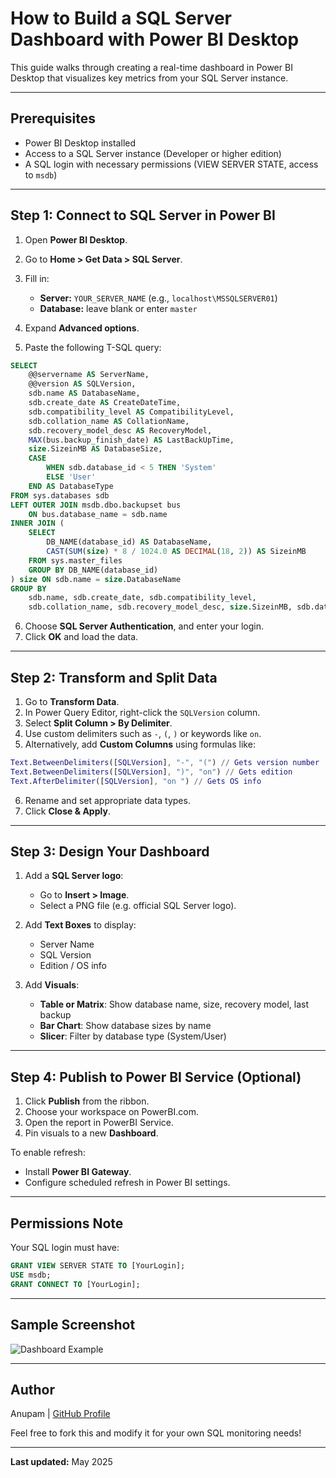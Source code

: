 # How to Build a SQL Server Dashboard with Power BI Desktop

This guide walks through creating a real-time dashboard in Power BI Desktop that visualizes key metrics from your SQL Server instance.

---

## Prerequisites

* Power BI Desktop installed
* Access to a SQL Server instance (Developer or higher edition)
* A SQL login with necessary permissions (VIEW SERVER STATE, access to `msdb`)

---

## Step 1: Connect to SQL Server in Power BI

1. Open **Power BI Desktop**.
2. Go to **Home > Get Data > SQL Server**.
3. Fill in:

   * **Server:** `YOUR_SERVER_NAME` (e.g., `localhost\MSSQLSERVER01`)
   * **Database:** leave blank or enter `master`
4. Expand **Advanced options**.
5. Paste the following T-SQL query:

```sql
SELECT
    @@servername AS ServerName,
    @@version AS SQLVersion,
    sdb.name AS DatabaseName,
    sdb.create_date AS CreateDateTime,
    sdb.compatibility_level AS CompatibilityLevel,
    sdb.collation_name AS CollationName,
    sdb.recovery_model_desc AS RecoveryModel,
    MAX(bus.backup_finish_date) AS LastBackUpTime,
    size.SizeinMB AS DatabaseSize,
    CASE
        WHEN sdb.database_id < 5 THEN 'System'
        ELSE 'User'
    END AS DatabaseType
FROM sys.databases sdb
LEFT OUTER JOIN msdb.dbo.backupset bus
    ON bus.database_name = sdb.name
INNER JOIN (
    SELECT
        DB_NAME(database_id) AS DatabaseName,
        CAST(SUM(size) * 8 / 1024.0 AS DECIMAL(18, 2)) AS SizeinMB
    FROM sys.master_files
    GROUP BY DB_NAME(database_id)
) size ON sdb.name = size.DatabaseName
GROUP BY
    sdb.name, sdb.create_date, sdb.compatibility_level,
    sdb.collation_name, sdb.recovery_model_desc, size.SizeinMB, sdb.database_id;
```

6. Choose **SQL Server Authentication**, and enter your login.
7. Click **OK** and load the data.

---

## Step 2: Transform and Split Data

1. Go to **Transform Data**.
2. In Power Query Editor, right-click the `SQLVersion` column.
3. Select **Split Column > By Delimiter**.
4. Use custom delimiters such as `-`, `(`, `)` or keywords like `on`.
5. Alternatively, add **Custom Columns** using formulas like:

```m
Text.BetweenDelimiters([SQLVersion], "-", "(") // Gets version number
Text.BetweenDelimiters([SQLVersion], ")", "on") // Gets edition
Text.AfterDelimiter([SQLVersion], "on ") // Gets OS info
```

6. Rename and set appropriate data types.
7. Click **Close & Apply**.

---

## Step 3: Design Your Dashboard

1. Add a **SQL Server logo**:

   * Go to **Insert > Image**.
   * Select a PNG file (e.g. official SQL Server logo).

2. Add **Text Boxes** to display:

   * Server Name
   * SQL Version
   * Edition / OS info

3. Add **Visuals**:

   * **Table or Matrix**: Show database name, size, recovery model, last backup
   * **Bar Chart**: Show database sizes by name
   * **Slicer**: Filter by database type (System/User)

---

## Step 4: Publish to Power BI Service (Optional)

1. Click **Publish** from the ribbon.
2. Choose your workspace on PowerBI.com.
3. Open the report in PowerBI Service.
4. Pin visuals to a new **Dashboard**.

To enable refresh:

* Install **Power BI Gateway**.
* Configure scheduled refresh in Power BI settings.

---

## Permissions Note

Your SQL login must have:

```sql
GRANT VIEW SERVER STATE TO [YourLogin];
USE msdb;
GRANT CONNECT TO [YourLogin];
```

---

## Sample Screenshot

![Dashboard Example](https://denglishbi.files.wordpress.com/2015/08/powerbi_sqldashboard.jpg)

---

## Author

Anupam | [GitHub Profile](https://github.com/datawithanupamg)

Feel free to fork this and modify it for your own SQL monitoring needs!

---

**Last updated:** May 2025
